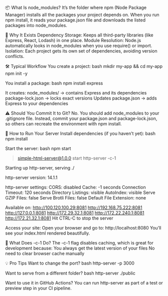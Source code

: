 

📦 What Is node_modules?
It’s the folder where npm (Node Package Manager) installs all the packages your project depends on.
When you run npm install, it reads your package.json file and downloads the listed packages into node_modules.

🧠 Why It Exists
Dependency Storage: Keeps all third-party libraries (like Express, React, Lodash) in one place.
Module Resolution: Node.js automatically looks in node_modules when you use require() or import.
Isolation: Each project gets its own set of dependencies, avoiding version conflicts.

🛠️ Typical Workflow
You create a project:
bash
mkdir my-app && cd my-app
npm init -y

You install a package:
bash
npm install express

It creates:
node_modules/ → contains Express and its dependencies
package-lock.json → locks exact versions
Updates package.json → adds Express to your dependencies

⚠️ Should You Commit It to Git?
No. You should add node_modules to your .gitignore file. Instead, commit your package.json and package-lock.json, so others can recreate the environment with npm install.

🚀 How to Run Your Server
Install dependencies (if you haven’t yet):
bash
npm install

Start the server:
bash
npm start

> simple-html-server@1.0.0 start
> http-server -c-1

Starting up http-server, serving ./

http-server version: 14.1.1

http-server settings:
CORS: disabled
Cache: -1 seconds
Connection Timeout: 120 seconds
Directory Listings: visible
AutoIndex: visible
Serve GZIP Files: false
Serve Brotli Files: false
Default File Extension: none

Available on:
  http://100.120.100.29:8081
  http://192.168.75.222:8081
  http://127.0.0.1:8081
  http://172.29.32.1:8081
  http://172.22.240.1:8081
  http://172.21.32.1:8081
Hit CTRL-C to stop the server


Access your site: Open your browser and go to:
http://localhost:8080
You’ll see your index.html rendered beautifully.

🧠 What Does -c-1 Do?
The -c-1 flag disables caching, which is great for development because:
You always get the latest version of your files
No need to clear browser cache manually

💡 Pro Tips
Want to change the port?
bash
http-server -p 3000

Want to serve from a different folder?
bash
http-server ./public

Want to use it in GitHub Actions? 
You can run http-server as part of a test or preview step in your CI pipeline.
